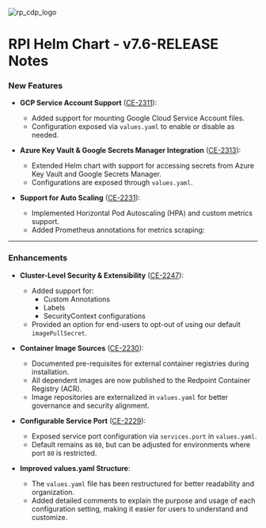 ![rp_cdp_logo](https://github.com/RedPointGlobal/redpoint-rpi/assets/42842390/432d779f-de4e-4936-80fe-3caa4d732603)
# RPI Helm Chart - v7.6-RELEASE Notes

### New Features
- **GCP Service Account Support** ([CE-2311](#)):  
  - Added support for mounting Google Cloud Service Account files.
  - Configuration exposed via `values.yaml` to enable or disable as needed.

- **Azure Key Vault & Google Secrets Manager Integration** ([CE-2313](#)):  
  - Extended Helm chart with support for accessing secrets from Azure Key Vault and Google Secrets Manager.
  - Configurations are exposed through `values.yaml`.

- **Support for Auto Scaling** ([CE-2231](#)):  
  - Implemented Horizontal Pod Autoscaling (HPA) and custom metrics support.
  - Added Prometheus annotations for metrics scraping:

---

### Enhancements
- **Cluster-Level Security & Extensibility** ([CE-2247](#)):  
  - Added support for:
    - Custom Annotations
    - Labels
    - SecurityContext configurations
  - Provided an option for end-users to opt-out of using our default `imagePullSecret`.

- **Container Image Sources** ([CE-2230](#)):  
  - Documented pre-requisites for external container registries during installation.
  - All dependent images are now published to the Redpoint Container Registry (ACR).
  - Image repositories are externalized in `values.yaml` for better governance and security alignment.

- **Configurable Service Port** ([CE-2229](#)):  
  - Exposed service port configuration via `services.port` in `values.yaml`.
  - Default remains as `80`, but can be adjusted for environments where port `80` is restricted.

- **Improved values.yaml Structure**:  
  - The `values.yaml` file has been restructured for better readability and organization.
  - Added detailed comments to explain the purpose and usage of each configuration setting, making it easier for users to understand and customize.